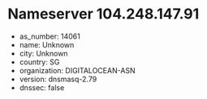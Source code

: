 # Nameserver 104.248.147.91

* as_number: 14061
* name: Unknown
* city: Unknown
* country: SG
* organization: DIGITALOCEAN-ASN
* version: dnsmasq-2.79
* dnssec: false
